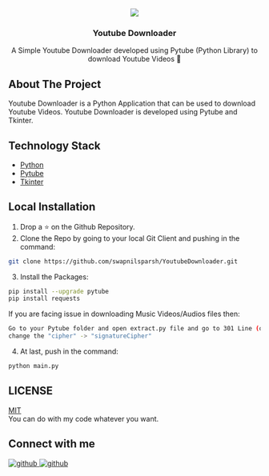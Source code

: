 
<br />
<p align="center">
  <a href="https://github.com/swapnilsparsh/YoutubeDownloader">
    <img src="https://i.ibb.co/HNdyZCS/youtube.png" >
  </a>

  <h3 align="center">Youtube Downloader</h3>

  <p align="center">
    A Simple Youtube Downloader developed using Pytube (Python Library) to download Youtube Videos 🎥
    <br />
    
  </p>
</p>

## About The Project

Youtube Downloader is a Python Application that can be used to download Youtube Videos. Youtube Downloader is developed using Pytube and Tkinter.

## Technology Stack

* [Python](https://www.python.org/)
* [Pytube](https://python-pytube.readthedocs.io/en/latest/)
* [Tkinter](https://www.tutorialspoint.com/python/python_gui_programming.htm)
## Local Installation

1. Drop a ⭐ on the Github Repository. 
2. Clone the Repo by going to your local Git Client and pushing in the command: 

```sh
git clone https://github.com/swapnilsparsh/YoutubeDownloader.git
```

3. Install the Packages: 
```sh
pip install --upgrade pytube
pip install requests
```
If you are facing issue in downloading Music Videos/Audios files then:
```sh
Go to your Pytube folder and open extract.py file and go to 301 Line (or something near this line) 
change the "cipher" -> "signatureCipher"
```
4. At last, push in the command:
```sh
python main.py
```

## LICENSE

[MIT](https://github.com/swapnilsparsh/YoutubeDownloader/blob/master/LICENSE)  
You can do with my code whatever you want.  

## Connect with me
<a href="https://discord.gg/MSN4Px3VT6" target="_blank">
<img src=https://img.shields.io/badge/Discord-5865F2?style=for-the-badge&logo=discord&logoColor=white alt=github style="margin-bottom: 5px;" />
</a>
<a href="https://github.com/namechangezero" target="_blank">
<img src=https://img.shields.io/badge/GitHub-100000?style=for-the-badge&logo=github&logoColor=white alt=github style="margin-bottom: 5px;" />
</a>
